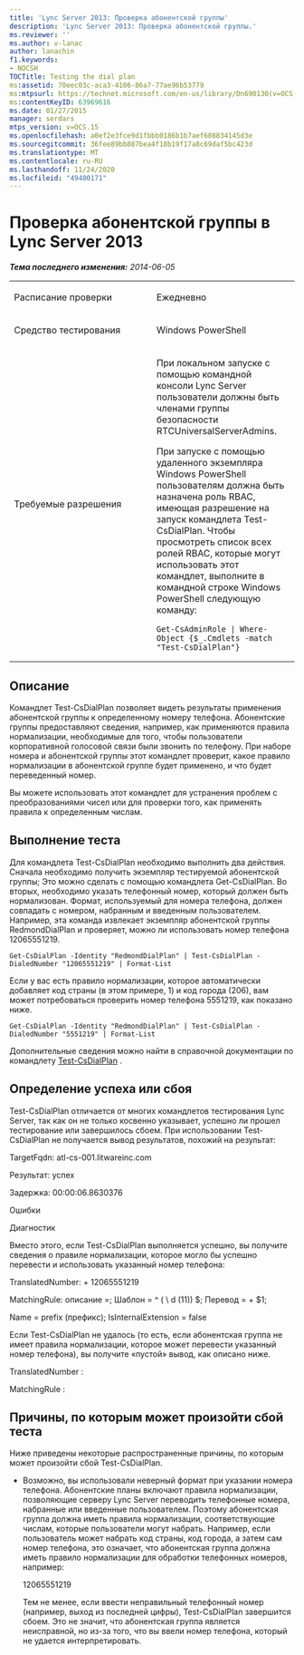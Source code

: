 ```yaml
---
title: 'Lync Server 2013: Проверка абонентской группы'
description: 'Lync Server 2013: Проверка абонентской группы.'
ms.reviewer: ''
ms.author: v-lanac
author: lanachin
f1.keywords:
- NOCSH
TOCTitle: Testing the dial plan
ms:assetid: 70eec03c-aca3-4106-86a7-77ae96b53779
ms:mtpsurl: https://technet.microsoft.com/en-us/library/Dn690130(v=OCS.15)
ms:contentKeyID: 63969616
ms.date: 01/27/2015
manager: serdars
mtps_version: v=OCS.15
ms.openlocfilehash: a0ef2e3fce9d1fbbb0186b1b7aef608834145d3e
ms.sourcegitcommit: 36fee89bb887bea4f18b19f17a8c69daf5bc423d
ms.translationtype: MT
ms.contentlocale: ru-RU
ms.lasthandoff: 11/24/2020
ms.locfileid: "49400171"
---
```

# <a name="testing-the-dial-plan-in-lync-server-2013"></a>Проверка абонентской группы в Lync Server 2013

<div data-xmlns="http://www.w3.org/1999/xhtml">

<div class="topic" data-xmlns="http://www.w3.org/1999/xhtml" data-msxsl="urn:schemas-microsoft-com:xslt" data-cs="https://msdn.microsoft.com/">

<div data-asp="https://msdn2.microsoft.com/asp">



</div>

<div id="mainSection">

<div id="mainBody">

<span> </span>

_**Тема последнего изменения:** 2014-06-05_


<table>
<colgroup>
<col style="width: 50%" />
<col style="width: 50%" />
</colgroup>
<tbody>
<tr class="odd">
<td><p>Расписание проверки</p></td>
<td><p>Ежедневно</p></td>
</tr>
<tr class="even">
<td><p>Средство тестирования</p></td>
<td><p>Windows PowerShell</p></td>
</tr>
<tr class="odd">
<td><p>Требуемые разрешения</p></td>
<td><p>При локальном запуске с помощью командной консоли Lync Server пользователи должны быть членами группы безопасности RTCUniversalServerAdmins.</p>
<p>При запуске с помощью удаленного экземпляра Windows PowerShell пользователям должна быть назначена роль RBAC, имеющая разрешение на запуск командлета Test-CsDialPlan. Чтобы просмотреть список всех ролей RBAC, которые могут использовать этот командлет, выполните в командной строке Windows PowerShell следующую команду:</p>
<pre><code>Get-CsAdminRole | Where-Object {$_.Cmdlets -match &quot;Test-CsDialPlan&quot;}</code></pre></td>
</tr>
</tbody>
</table>


<div>

## <a name="description"></a>Описание

Командлет Test-CsDialPlan позволяет видеть результаты применения абонентской группы к определенному номеру телефона. Абонентские группы предоставляют сведения, например, как применяются правила нормализации, необходимые для того, чтобы пользователи корпоративной голосовой связи были звонить по телефону. При наборе номера и абонентской группы этот командлет проверит, какое правило нормализации в абонентской группе будет применено, и что будет переведенный номер.

Вы можете использовать этот командлет для устранения проблем с преобразованиями чисел или для проверки того, как применять правила к определенным числам.

</div>

<div>

## <a name="running-the-test"></a>Выполнение теста

Для командлета Test-CsDialPlan необходимо выполнить два действия. Сначала необходимо получить экземпляр тестируемой абонентской группы; Это можно сделать с помощью командлета Get-CsDialPlan. Во вторых, необходимо указать телефонный номер, который должен быть нормализован. Формат, используемый для номера телефона, должен совпадать с номером, набранным и введенным пользователем. Например, эта команда извлекает экземпляр абонентской группы RedmondDialPlan и проверяет, можно ли использовать номер телефона 12065551219.

    Get-CsDialPlan -Identity "RedmondDialPlan" | Test-CsDialPlan -DialedNumber "12065551219" | Format-List

Если у вас есть правило нормализации, которое автоматически добавляет код страны (в этом примере, 1) и код города (206), вам может потребоваться проверить номер телефона 5551219, как показано ниже.

    Get-CsDialPlan -Identity "RedmondDialPlan" | Test-CsDialPlan -DialedNumber "5551219" | Format-List

Дополнительные сведения можно найти в справочной документации по командлету [Test-CsDialPlan](https://docs.microsoft.com/powershell/module/skype/Test-CsDialPlan) .

</div>

<div>

## <a name="determining-success-or-failure"></a>Определение успеха или сбоя

Test-CsDialPlan отличается от многих командлетов тестирования Lync Server, так как он не только косвенно указывает, успешно ли прошел тестирование или завершилось сбоем. При использовании Test-CsDialPlan не получается вывод результатов, похожий на результат:

TargetFqdn: atl-cs-001.litwareinc.com

Результат: успех

Задержка: 00:00:06.8630376

Ошибки

Диагностик

Вместо этого, если Test-CsDialPlan выполняется успешно, вы получите сведения о правиле нормализации, которое могло бы успешно перевести и использовать указанный номер телефона:

TranslatedNumber: + 12065551219

MatchingRule: описание =; Шаблон = ^ ( \\ d (11)) $; Перевод = + $1;

Name = prefix (префикс); IsInternalExtension = false

Если Test-CsDialPlan не удалось (то есть, если абонентская группа не имеет правила нормализации, которое может перевести указанный номер телефона), вы получите «пустой» вывод, как описано ниже.

TranslatedNumber :

MatchingRule :

</div>

<div>

## <a name="reasons-why-the-test-might-have-failed"></a>Причины, по которым может произойти сбой теста

Ниже приведены некоторые распространенные причины, по которым может произойти сбой Test-CsDialPlan.

  - Возможно, вы использовали неверный формат при указании номера телефона. Абонентские планы включают правила нормализации, позволяющие серверу Lync Server переводить телефонные номера, набранные или введенные пользователем. Поэтому абонентская группа должна иметь правила нормализации, соответствующие числам, которые пользователи могут набрать. Например, если пользователь может набрать код страны, код города, а затем сам номер телефона, это означает, что абонентская группа должна иметь правило нормализации для обработки телефонных номеров, например:
    
    12065551219
    
    Тем не менее, если ввести неправильный телефонный номер (например, выход из последней цифры), Test-CsDialPlan завершится сбоем. Это не значит, что абонентская группа является неисправной, но из-за того, что вы ввели номер телефона, который не удается интерпретировать.

</div>

</div>

<span> </span>

</div>

</div>

</div>

